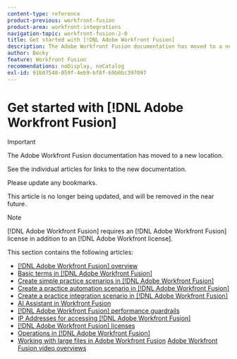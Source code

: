 ```yaml
---
content-type: reference
product-previous: workfront-fusion
product-area: workfront-integrations
navigation-topic: workfront-fusion-2-0
title: Get started with [!DNL Adobe Workfront Fusion]
description: The Adobe Workfront Fusion documentation has moved to a new location. This article has been deprecated, but contains a link to the new article that covers this functionality.
author: Becky
feature: Workfront Fusion
recommendations: noDisplay, noCatalog
exl-id: 91b07548-059f-4eb9-bf8f-69b0bc397097
---
```

# Get started with [!DNL Adobe Workfront Fusion]

>[!IMPORTANT]
>
>The Adobe Workfront Fusion documentation has moved to a new location. 
>
>See the individual articles for links to the new documentation.
>
>Please update any bookmarks.
>
>This article is no longer being updated, and will be removed in the near future.

>[!NOTE]
>
>[!DNL Adobe Workfront Fusion] requires an [!DNL Adobe Workfront Fusion] license in addition to an [!DNL Adobe Workfront license].

This section contains the following articles:

* [[!DNL Adobe Workfront Fusion] overview](../../workfront-fusion/get-started/workfront-fusion-overview.md)
* [Basic terms in [!DNL Adobe Workfront Fusion]](../../workfront-fusion/get-started/basic-terms.md)
* [Create simple practice scenarios in [!DNL Adobe Workfront Fusion]](/help/quicksilver/workfront-fusion/get-started/build-practice-scenarios/create-practice-scenarios.md)
* [Create a practice automation scenario in [!DNL Adobe Workfront Fusion]](../../workfront-fusion/get-started/create-a-practice-automation-scenario.md)
* [Create a practice integration scenario in [!DNL Adobe Workfront Fusion]](../../workfront-fusion/get-started/create-a-practice-scenario.md)
* [AI Assistant in Workfront Fusion](/help/quicksilver/workfront-fusion/get-started/fusion-ai-assistant.md)
* [[!DNL Adobe Workfront Fusion] performance guardrails](../../workfront-fusion/get-started/fusion-performance-guardrails.md)
* [IP Addresses for accessing [!DNL Adobe Workfront Fusion]](../../workfront-fusion/get-started/ip-addresses-for-fusion.md)
* [[!DNL Adobe Workfront Fusion] licenses](../../workfront-fusion/get-started/license-automation-vs-integration.md)
* [Operations in [!DNL Adobe Workfront Fusion]](../../workfront-fusion/get-started/operations-in-workfront-fusion.md)
* [Working with large files in Adobe Workfront Fusion](../../workfront-fusion/get-started/fusion-large-files.md)
 [Adobe Workfront Fusion video overviews](/help/quicksilver/workfront-fusion/get-started/fusion-basics-videos.md)
